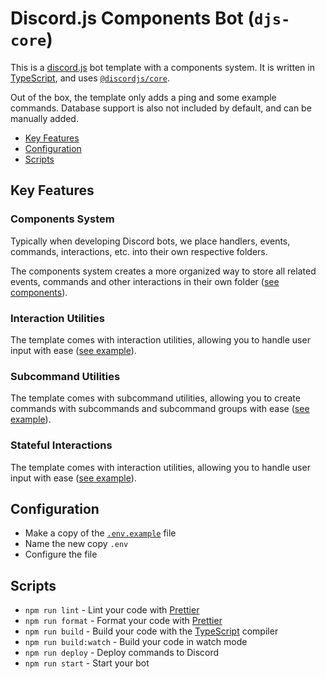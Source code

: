# Discord.js Components Bot (`djs-core`)

This is a [discord.js] bot template with a components system.
It is written in [TypeScript], and uses [`@discordjs/core`][@discordjs/core].

Out of the box, the template only adds a ping and some example commands.
Database support is also not included by default, and can be manually added.

- [Key Features](#key-features)
- [Configuration](#configuration)
- [Scripts](#scripts)

## Key Features

### Components System

Typically when developing Discord bots, we place handlers, events, commands,
interactions, etc. into their own respective folders.

The components system creates a more organized way to store all related
events, commands and other interactions in their own folder
([see components](./src/components/)).

### Interaction Utilities

The template comes with interaction utilities, allowing you to handle user
input with ease ([see example](./src/components/example/modal.ts)).

### Subcommand Utilities

The template comes with subcommand utilities, allowing you to create commands
with subcommands and subcommand groups with ease
([see example](./src/components/example/commands/subcommands.ts)).

### Stateful Interactions

The template comes with interaction utilities, allowing you to handle user
input with ease ([see example](./src/components/example/stateful/stateful-modal.ts)).

## Configuration

- Make a copy of the [`.env.example`](./.env.example) file
- Name the new copy `.env`
- Configure the file

## Scripts

- `npm run lint` - Lint your code with [Prettier]
- `npm run format` - Format your code with [Prettier]
- `npm run build` - Build your code with the [TypeScript] compiler
- `npm run build:watch` - Build your code in watch mode
- `npm run deploy` - Deploy commands to Discord
- `npm run start` - Start your bot

[discord.js]: https://discord.js.org
[@discordjs/core]: https://discord.js.org/docs/packages/core
[prettier]: https://prettier.io
[typescript]: https://typescriptlang.org

